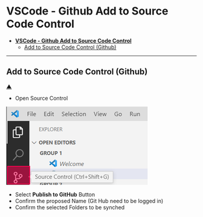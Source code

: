 # **VSCode - Github Add to Source Code Control**

- [**VSCode - Github Add to Source Code Control**](#vscode---github-add-to-source-code-control)
  - [Add to Source Code Control (Github)](#add-to-source-code-control-github)

---

## Add to Source Code Control (Github)

[&#9650;](#vscode---github-add-to-source-code-control)

- Open Source Control

![Source Control Menu](/Tutorials/VS_CODE/Images/SourceCode_1.png)

- Select **Publish to GitHub** Button
- Confirm the proposed Name (Git Hub need to be logged in)
- Confirm the selected Folders to be synched
